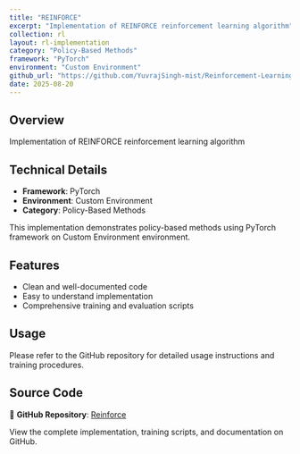 ```yaml
---
title: "REINFORCE"
excerpt: "Implementation of REINFORCE reinforcement learning algorithm"
collection: rl
layout: rl-implementation
category: "Policy-Based Methods"
framework: "PyTorch"
environment: "Custom Environment"
github_url: "https://github.com/YuvrajSingh-mist/Reinforcement-Learning/tree/master/REINFORCE"
date: 2025-08-20
---
```


## Overview
Implementation of REINFORCE reinforcement learning algorithm

## Technical Details
- **Framework**: PyTorch
- **Environment**: Custom Environment
- **Category**: Policy-Based Methods

This implementation demonstrates policy-based methods using PyTorch framework on Custom Environment environment.

## Features
- Clean and well-documented code
- Easy to understand implementation
- Comprehensive training and evaluation scripts

## Usage
Please refer to the GitHub repository for detailed usage instructions and training procedures.


## Source Code
📁 **GitHub Repository**: [Reinforce](https://github.com/YuvrajSingh-mist/Reinforcement-Learning/tree/master/REINFORCE)

View the complete implementation, training scripts, and documentation on GitHub.
